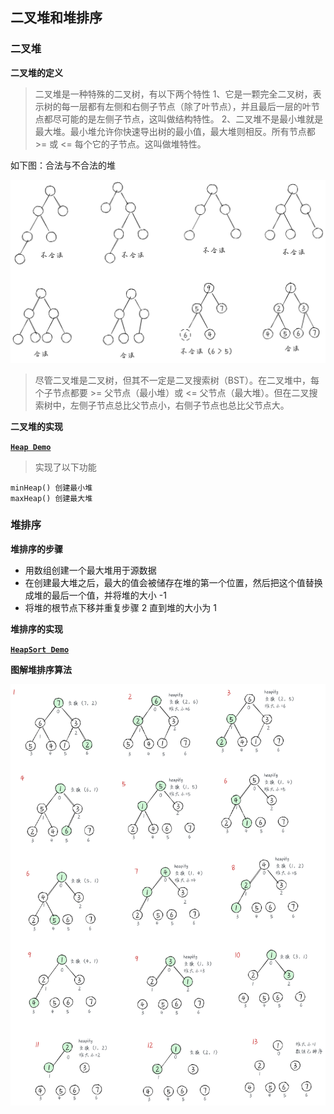 ## 二叉堆和堆排序

### 二叉堆

**二叉堆的定义**

> 二叉堆是一种特殊的二叉树，有以下两个特性
> 1、它是一颗完全二叉树，表示树的每一层都有左侧和右侧子节点（除了叶节点），并且最后一层的叶节点都尽可能的是左侧子节点，这叫做结构特性。
> 2、二叉堆不是最小堆就是最大堆。最小堆允许你快速导出树的最小值，最大堆则相反。所有节点都 >= 或 <= 每个它的子节点。这叫做堆特性。

如下图：合法与不合法的堆

![image](./assets/1.png)

> 尽管二叉堆是二叉树，但其不一定是二叉搜索树（BST）。在二叉堆中，每个子节点都要 >= 父节点（最小堆）或 <= 父节点（最大堆）。但在二叉搜索树中，左侧子节点总比父节点小，右侧子节点也总比父节点大。

**二叉堆的实现**

**[`Heap Demo`](./heap.js)**

> 实现了以下功能

```
minHeap() 创建最小堆
maxHeap() 创建最大堆
```

### 堆排序

**堆排序的步骤**

- 用数组创建一个最大堆用于源数据
- 在创建最大堆之后，最大的值会被储存在堆的第一个位置，然后把这个值替换成堆的最后一个值，并将堆的大小 -1
- 将堆的根节点下移并重复步骤 2 直到堆的大小为 1

**堆排序的实现**

**[`HeapSort Demo`](./heap-sort.js)**

**图解堆排序算法**

![image](./assets/2.png)

